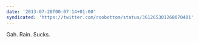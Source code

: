 ```yaml
---
date: '2013-07-28T00:07:14+01:00'
syndicated: 'https://twitter.com/roobottom/status/361265301268070401'
---
```

Gah. Rain. Sucks.
